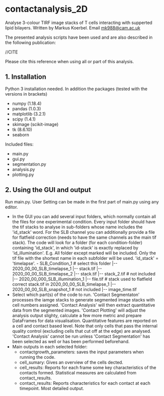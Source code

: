 # contactanalysis_2D

Analyse 3-colour TIRF image stacks of T cells interacting with supperted lipid bilayers. Written by Markus Koerbel. Email mk988@cam.ac.uk

The presented analysis scripts have been used and are also described in the following publication:

//CITE

Please cite this reference when using all or part of this analysis. 

## 1. Installation

Python 3 installation needed. In addition the packages (tested with the versions in brackets)

- numpy (1.18.4) 
- pandas (1.0.3)
- matplotlib (3.2.1)
- scipy (1.4.1)
- skimage (scikit-image)
- tk (8.6.10)
- seaborn

Included files:

- main.py
- gui.py
- segmentation.py
- analysis.py 
- plotting.py

## 2. Using the GUI and output

Run main.py. User Setting can be made in the first part of main.py using any editor. 

- In the GUI you can add several input folders, which normally contain all the files for one experimental condition. Every input folder should have the tif stacks to analyse in sub-folders whose name includes the 'id_stack' word. For the SLB channel you can additionally provide a file for flatfield correction (needs to have the same channels as the main tif stack). The code will look for a folder (for each condition-folder) containing 'id_stack', in which 'id-stack' is exactly replaced by 'id_illumination'.
	E.g. All folder except marked will be included. Only the tif file with the shortest name in each subfolder will be used. 'id_stack' = 'timelapse'. 
		- SLB_Condition_1		# select this folder
			|-- 2020_00_00_SLB_timelapse_1
				|-- stack.tif
			|-- 2020_00_00_SLB_timelapse_2
				|-- stack.tif
				|-- stack_2.tif  		# not included
			|-- 2020_00_000_SLB_illumination_1
				|-- file.tif			# stack used to flatfield correct stack.tif in 2020_00_00_SLB_timelapse_1
			|-- 2020_00_00_SLB_snapshot_1  # not included
				|-- image_time.tif    
- Select which part(s) of the code to run. 'Contact Segmentaton' processes the iamge stacks to generate segmented image stacks with cell numbers assigned. 'Contact Analysis' will then extract quantitative data from the segmented images. 'Contact Plotting' will adjust the analysis output slighty, calculate a few more metric and prepare DataFrames for data visualisation. Quantitative features are reported on a cell and contact based level. Note that only cells that pass the internal quality control (excluding cells that cut off at the edge) are analysed. 'Contact Analysis' cannot be run unless 'Contact Segmentation' has been selected as well or has been performed beforehand. 
- Main outputs in each selected folder:
  - contactgrowth_parameters: saves the input parameters when running the code. 
  - cell_sumary: Gives an overview of the cells dected. 
  - cell_results: Reports for each frame some key characteristics of the contacts formed. Statistical measures are calculated from contact_results. 
  - contact_results: Reports characteristics for each contact at each timepoint. Most detailed output. 

